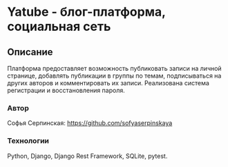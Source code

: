 # Yatube - блог-платформа, социальная сеть

## Описание

Платформа предоставляет возможность публиковать записи на личной странице, добавлять публикации в группы по темам, подписываться на других авторов и комментировать их записи.
Реализована система регистрации и восстановления пароля.

### Автор

Софья Серпинская: <https://github.com/sofyaserpinskaya>

### Технологии

Python, Django, Django Rest Framework, SQLite, pytest.
